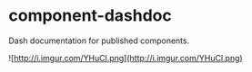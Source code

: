 # component-dashdoc

  Dash documentation for published components.

![http://i.imgur.com/YHuCl.png](http://i.imgur.com/YHuCl.png)


